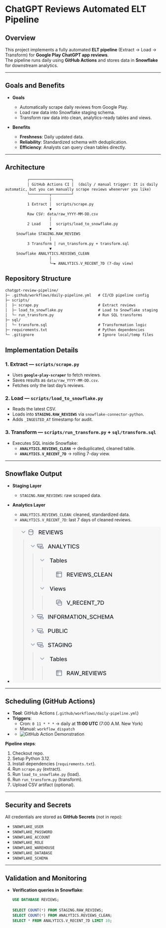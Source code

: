 # ChatGPT Reviews Automated ELT Pipeline

## Overview
This project implements a fully automated **ELT pipeline** (Extract → Load → Transform) for **Google Play ChatGPT app reviews**.  
The pipeline runs daily using **GitHub Actions** and stores data in **Snowflake** for downstream analytics.

---

## Goals and Benefits

- **Goals**
  - Automatically scrape daily reviews from Google Play.
  - Load raw data into Snowflake staging schema.
  - Transform raw data into clean, analytics-ready tables and views.

- **Benefits**
  - **Freshness**: Daily updated data.
  - **Reliability**: Standardized schema with deduplication.
  - **Efficiency**: Analysts can query clean tables directly.

---

## Architecture

```text
          ┌───────────────────┐
          │ GitHub Actions CI │  (daily / manual trigger: It is daily automatic, but you can manually scrape reviews whenerver you like)
          └─────────┬─────────┘
                    │
          1 Extract │  scripts/scrape.py
                    ▼
          Raw CSV: data/raw_YYYY-MM-DD.csv
                    │
          2 Load    │  scripts/load_to_snowflake.py
                    ▼
     Snowflake STAGING.RAW_REVIEWS
                    │
          3 Transform │ run_transform.py + transform.sql
                    ▼
     Snowflake ANALYTICS.REVIEWS_CLEAN
                    │
                    └─► ANALYTICS.V_RECENT_7D (7-day view)
```
## Repository Structure 

```text
chatgpt-review-pipeline/
├─ .github/workflows/daily-pipeline.yml   # CI/CD pipeline config
├─ scripts/
│  ├─ scrape.py                           # Extract reviews
│  ├─ load_to_snowflake.py                # Load to Snowflake staging
│  └─ run_transform.py                    # Run SQL transforms
├─ sql/
│  └─ transform.sql                       # Transformation logic
├─ requirements.txt                       # Python dependencies
└─ .gitignore                             # Ignore local/temp files
```

## Implementation Details

### 1. Extract — `scripts/scrape.py`
- Uses **`google-play-scraper`** to fetch reviews.  
- Saves results as `data/raw_YYYY-MM-DD.csv`.  
- Fetches only the last day’s reviews.  

### 2. Load — `scripts/load_to_snowflake.py`
- Reads the latest CSV.  
- Loads into **`STAGING.RAW_REVIEWS`** via `snowflake-connector-python`.  
- Adds `_INGESTED_AT` timestamp for audit.  

### 3. Transform — `scripts/run_transform.py` + `sql/transform.sql`
- Executes SQL inside Snowflake:  
  - **`ANALYTICS.REVIEWS_CLEAN`** → deduplicated, cleaned table.  
  - **`ANALYTICS.V_RECENT_7D`** → rolling 7-day view.  

---

## Snowflake Output

- **Staging Layer**  
  - `STAGING.RAW_REVIEWS`: raw scraped data.  

- **Analytics Layer**  
  - `ANALYTICS.REVIEWS_CLEAN`: cleaned, standardized data.  
  - `ANALYTICS.V_RECENT_7D`: last 7 days of cleaned reviews.
- ![Snowflake Output Demonstration](Snowflake_Output.png)

---

## Scheduling (GitHub Actions)

- **Tool**: GitHub Actions (`.github/workflows/daily-pipeline.yml`)  
- **Triggers**:
  - Cron: `0 11 * * *` → daily at **11:00 UTC** (7:00 A.M. New York)  
  - Manual: `workflow_dispatch`
- - ![GitHub Action Demonstration](GitHub_Actions.png.png)

**Pipeline steps**:
1. Checkout repo.  
2. Setup Python 3.12.  
3. Install dependencies (`requirements.txt`).  
4. Run `scrape.py` (extract).  
5. Run `load_to_snowflake.py` (load).  
6. Run `run_transform.py` (transform).  
7. Upload CSV artifact (optional).  

---

## Security and Secrets

All credentials are stored as **GitHub Secrets** (not in repo):

- `SNOWFLAKE_USER`  
- `SNOWFLAKE_PASSWORD`  
- `SNOWFLAKE_ACCOUNT`  
- `SNOWFLAKE_ROLE`  
- `SNOWFLAKE_WAREHOUSE`  
- `SNOWFLAKE_DATABASE`  
- `SNOWFLAKE_SCHEMA`  

---

## Validation and Monitoring

- **Verification queries in Snowflake**:
  ```sql
  USE DATABASE REVIEWS;

  SELECT COUNT(*) FROM STAGING.RAW_REVIEWS;
  SELECT COUNT(*) FROM ANALYTICS.REVIEWS_CLEAN;
  SELECT * FROM ANALYTICS.V_RECENT_7D LIMIT 10;


